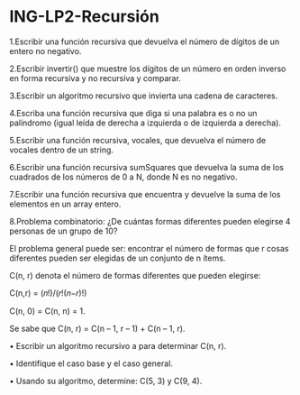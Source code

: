 # ING-LP2-Recursión

1.Escribir una función recursiva que devuelva el número de dígitos de un entero no
negativo.

2.Escribir invertir() que muestre los dígitos de un número en orden inverso en forma
recursiva y no recursiva y comparar.

3.Escribir un algoritmo recursivo que invierta una cadena de caracteres.

4.Escriba una función recursiva que diga si una palabra es o no un palíndromo (igual
leída de derecha a izquierda o de izquierda a derecha).

5.Escribir una función recursiva, vocales, que devuelva el número de vocales dentro de
un string.

6.Escribir una función recursiva sumSquares que devuelva la suma de los cuadrados de
los números de 0 a N, donde N es no negativo.

7.Escribir una función recursiva que encuentra y devuelve la suma de los elementos en
un array entero.

8.Problema combinatorio: ¿De cuántas formas diferentes pueden elegirse 4 personas de
un grupo de 10?

El problema general puede ser: encontrar el número de formas que r cosas diferentes
pueden ser elegidas de un conjunto de n ítems.

C(n, r) denota el número de formas diferentes que pueden elegirse:

C(n,r) = (𝑛!)/(𝑟!(𝑛−𝑟)!)

C(n, 0) = C(n, n) = 1.

Se sabe que C(n, r) = C(n – 1, r – 1) + C(n – 1, r).

• Escribir un algoritmo recursivo a para determinar C(n, r).

• Identifique el caso base y el caso general.

• Usando su algoritmo, determine: C(5, 3) y C(9, 4).
